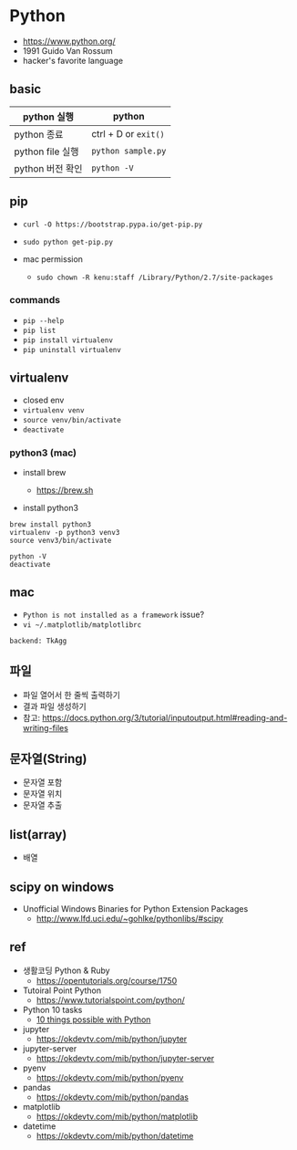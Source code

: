 # Python
* https://www.python.org/
* 1991 Guido Van Rossum
* hacker's favorite language

## basic
|python 실행	|python|
|----|----|
|python 종료	|ctrl + D or `exit()`|
|python file 실행	|`python sample.py`|
|python 버전 확인	|`python -V`|

## pip
* `curl -O https://bootstrap.pypa.io/get-pip.py`
* `sudo python get-pip.py`

* mac permission
  * `sudo chown -R kenu:staff /Library/Python/2.7/site-packages`

### commands
* `pip --help`
* `pip list`
* `pip install virtualenv`
* `pip uninstall virtualenv`

## virtualenv
* closed env
* `virtualenv venv`
* `source venv/bin/activate`
* `deactivate`

### python3 (mac)
* install brew
  * https://brew.sh

* install python3

```
brew install python3
virtualenv -p python3 venv3
source venv3/bin/activate

python -V
deactivate
```

## mac
* `Python is not installed as a framework` issue?
* `vi ~/.matplotlib/matplotlibrc`
```
backend: TkAgg
```

## 파일
* 파일 열어서 한 줄씩 출력하기
* 결과 파일 생성하기
* 참고: https://docs.python.org/3/tutorial/inputoutput.html#reading-and-writing-files

## 문자열(String)
* 문자열 포함
* 문자열 위치
* 문자열 추출

## list(array)
* 배열


## scipy on windows
* Unofficial Windows Binaries for Python Extension Packages
  * http://www.lfd.uci.edu/~gohlke/pythonlibs/#scipy
## ref
* 생활코딩 Python & Ruby
  * https://opentutorials.org/course/1750
* Tutoiral Point Python
  * https://www.tutorialspoint.com/python/
* Python 10 tasks
  * [10 things possible with Python](https://okdevtv.com/mib/python/10)
* jupyter
  * https://okdevtv.com/mib/python/jupyter
* jupyter-server
  * https://okdevtv.com/mib/python/jupyter-server
* pyenv
  * https://okdevtv.com/mib/python/pyenv
* pandas
  * https://okdevtv.com/mib/python/pandas
* matplotlib
  * https://okdevtv.com/mib/python/matplotlib
* datetime
  * https://okdevtv.com/mib/python/datetime